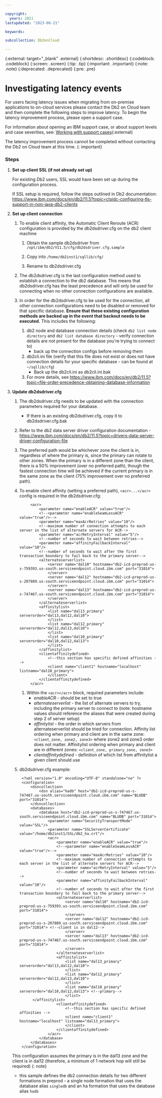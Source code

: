 ```yaml
---

copyright:
  years: 2021
lastupdated: "2023-08-21"

keywords:

subcollection: Db2onCloud

---
```


<!-- Attribute definitions --> 
{:external: target="_blank" .external}
{:shortdesc: .shortdesc}
{:codeblock: .codeblock}
{:screen: .screen}
{:tip: .tip}
{:important: .important}
{:note: .note}
{:deprecated: .deprecated}
{:pre: .pre}

# Investigating latency events

For users facing latency issues when migrating from on-premise applications to on-cloud services please contact the Db2 on Cloud team and then complete the following steps to improve latency. To begin the latency improvement process, please open a support case. 

For information about opening an IBM support case, or about support levels and case severities, see: [Working with support cases](/docs/get-support?topic=get-support-open-case#open-case){:external}

The latency improvement process cannot be completed without contacting the Db2 on Cloud team at this time. 
{: important}

### Steps

1. **Set up client SSL (if not already set up)**

    For existing Db2 users, SSL would have been set up during the configuration process.

    If SSL setup is required, follow the steps outlined in Db2 documentation:  
    https://www.ibm.com/docs/en/db2/11.5?topic=ctsidc-configuring-tls-support-in-non-java-db2-clients

1. **Set up client connection**
    
   1. To enable client affinity, the Automatic Client Reroute (ACR) configuration is provided by the db2dsdriver.cfg on the db2 client machine
        
        1. Obtain the sample db2dsdriver from ```/opt/ibm/db2/V11.5/cfg/db2dsdriver.cfg.sample```

        1. Copy into ```/home/db2inst1/sqllib/cfg/```

        1. Rename to db2dsdriver.cfg

    1. The db2dsdriver.cfg is the last configuration method used to establish a connection to the db2 database. This means that db2dsdriver.cfg has the least precedence and will only be used for connecting when no other connection configurations are available. 

    1. In order for the db2dsdriver.cfg to be used for the connection, all other connection configurations need to be disabled or removed for that specific database. **Ensure that these existing configuration methods are backed up in the event that backout needs to be executed.** This includes the following:
        
        1. db2 node and database connection details (check ```db2 list node directory``` and ```db2 list database directory``` - verify connection details are not present for the database you're trying to connect to)
            - back up the connection configs before removing them
        1. db2cli.ini file (verify that this file does not exist or does not have connection details for your specific database - can be found at ```~/sqllib/cfg```)
            - Back up the db2cli.ini as db2cli.ini.bak
        1. For more details, see https://www.ibm.com/docs/en/db2/11.5?topic=file-order-precedence-obtaining-database-information

1. **Update db2dsdriver.cfg**

    1. The db2dsdriver.cfg needs to be updated with the connection parameters required for your database.
        - If there is an existing db2dsdriver.cfg, copy it to db2dsdriver.cfg.bak
    1. Refer to the db2 data server driver configuration documentation - https://www.ibm.com/docs/en/db2/11.5?topic=drivers-data-server-driver-configuration-file
    1. The preferred path would be whichever zone the client is in, regardless of where the primary is, since the primary can rotate to other zones. When the primary is in a different zone than the client, there is a 50% improvement (over no preferred path), though the fastest connection time will be achieved if the current primary is in the same zone as the client (75% improvement over no preferred path).
    1. To enable client affinity (setting a preferred path), ```<acr>...</acr>``` config is required in the db2dsdriver.cfg:
        
                <acr>
                    <parameter name="enableACR" value="true"/>
                    <!--<parameter name="enableSeamLessACR" value="true"/>-->
                    <parameter name="maxAcrRetries" value="10"/>
                    <!--maximum number of connection attempts to each server in the list of alternate servers for ACR-->
                    <parameter name="acrRetryInterval" value="5"/>
                    <!--number of seconds to wait between retries-->
                    <parameter name="affinityFailbackInterval" value="10"/>
                    <!--number of seconds to wait after the first transaction boundary to fail back to the primary server-->
                    <alternateserverlist>
                        <server name="dal10" hostname="db2-icd-preprod-us-s-759393.us-south.serviceendpoint.cloud.ibm.com" port="31014">
                        </server>
                        <server name="dal12" hostname="db2-icd-preprod-us-s-207889.us-south.serviceendpoint.cloud.ibm.com" port="31014">                        
                        </server>
                        <server name="dal13" hostname="db2-icd-preprod-us-s-747467.us-south.serviceendpoint.cloud.ibm.com" port="31014">
                        </server>
                    </alternateserverlist>
                    <affinitylist>
                        <list name="dal13_primary" serverorder="dal13,dal12,dal10">
                        </list>
                        <list name="dal12_primary" serverorder="dal12,dal13,dal10">                        
                        </list>
                        <list name="dal10_primary" serverorder="dal10,dal12,dal13">
                        </list>
                    </affinitylist>
                    <clientaffinitydefined>
                        <!--this section has specific defined affinities -->
                        <client name="client1" hostname="localhost" listname="dal10_primary">
                        </client>
                    </clientaffinitydefined>
                </acr>
            
        1. Within the ```<acr></acr>``` block, required parameters include:
            - *enableACR* - should be set to true
            - *alternateserverlist* - the list of alternate servers to try, including the primary server to connect to (note: hostname values should reference the aliases that were created during step 2 of server setup)
            - *affinitylist* - the order in which servers from alternateserverlist should be tried for connection. Affinity list ordering when primary and client are in the same zone: ```<client_zone, zone2, zone3>``` where zone2 and zone3 order does not matter. Affinitylist ordering when primary and client are in different zones: ```<client_zone, primary_zone, zone3>```
            - *clientaffinitydefined* - definition of which list from affinitylist a given client should use
    1. db2dsdriver.cfg example:

            <?xml version="1.0" encoding="UTF-8" standalone="no" ?>
            <configuration>
                <dsncollection>
                    <dsn alias="hadb" host="db2-icd-preprod-us-s-747467.us-south.serviceendpoint.cloud.ibm.com" name="BLUDB" port="31014">
                </dsncollection>
                <databases>
                    <database host="db2-icd-preprod-us-s-747467.us-south.serviceendpoint.cloud.ibm.com" name="BLUDB" port="31014">
                        <parameter name="SecurityTransportMode" value="SSL"/>
                        <parameter name="SSLServerCertificate" value="/home/db2inst1/SSL/db2_ha.crt"/>
                        <acr>
                            <parameter name="enableACR" value="true"/>
                            <!--<parameter name="enableSeamLessACR" value="true"/>-->
                            <parameter name="maxAcrRetries" value="10"/>
                            <!--maximum number of connection attempts to each server in the list of alternate servers for ACR-->
                            <parameter name="acrRetryInterval" value="5"/>
                            <!--number of seconds to wait between retries-->
                            <parameter name="affinityFailbackInterval" value="10"/>
                            <!--number of seconds to wait after the first transaction boundary to fail back to the primary server-->
                            <alternateserverlist>
                                <server name="dal10" hostname="db2-icd-preprod-us-s-759393.us-south.serviceendpoint.cloud.ibm.com" port="31014">
                                </server>
                                <server name="dal12" hostname="db2-icd-preprod-us-s-207889.us-south.serviceendpoint.cloud.ibm.com" port="31014"> <!--client is in dal12-->
                                </server>
                                <server name="dal13" hostname="db2-icd-preprod-us-s-747467.us-south.serviceendpoint.cloud.ibm.com" port="31014"> 
                                </server>
                            </alternateserverlist>
                            <affinitylist>
                                <list name="dal13_primary" serverorder="dal13,dal12,dal10">
                                </list>
                                <list name="dal12_primary" serverorder="dal12,dal13,dal10">  
                                </list>
                                <list name="dal10_primary" serverorder="dal10,dal12,dal13"> <!--primary-->
                                </list>
                 </affinitylist>
                            <clientaffinitydefined>
                                <!--this section has specific defined affinities -->
                                <client name="client1" hostname="localhost" listname="dal13_primary">
                                </client>
                            </clientaffinitydefined>
                        </acr>
                    </database>
                </databases>
            </configuration>    
            
      This configuration assumes the primary is in the dal13 zone and the client is in dal12 (therefore, a minimum of 1 network hop will still be required)
{: note}
      
    - this sample defines the db2 connection details for two different formations in preprod - a single node formation that uses the database alias ```singledb``` and an ha formation that uses the database alias ```hadb```


<!--### Optional: Test using "db2 ping", compare times
- On the client machine, as user db2inst1:

    db2 ping <db-alias> <# of pings> - ex. ```db2 ping hadb 100```-->


